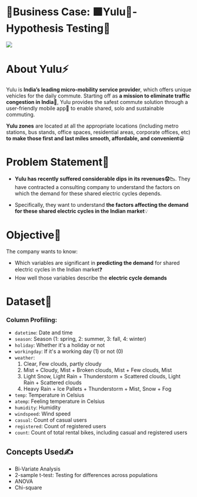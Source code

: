 # **📃Business Case: 🟩Yulu🚴- Hypothesis Testing🧪**

<img src="https://play-lh.googleusercontent.com/rF2CgdPoRjPMTQ5NbMJBM8dZDT-zSzEhw1AkC1riiMS_g2CUIa7QLQmqgrwys_rCbA=w1440">

# **About Yulu⚡**

Yulu is **India’s leading micro-mobility service provider**, which offers unique vehicles for the daily commute. Starting off as **a mission to eliminate traffic congestion in India🚦**, Yulu provides the safest commute solution through a user-friendly mobile app📱 to enable shared, solo and sustainable commuting.

**Yulu zones** are located at all the appropriate locations (including metro stations, bus stands, office spaces, residential areas, corporate offices, etc) **to make those first and last miles smooth, affordable, and convenient**😀

# **Problem Statement👀**
* **Yulu has recently suffered considerable dips in its revenues😟📉**. They have contracted a consulting company to understand the factors on which the demand for these shared electric cycles depends.

* Specifically, they want to understand **the factors affecting the demand for these shared electric cycles in the Indian market**💡

# **Objective🎯**

The company wants to know:

*  Which variables are significant in **predicting the demand** for shared electric cycles in the Indian market❓
* How well those variables describe the **electric cycle demands**

# **Dataset📃**

### **Column Profiling:**

- `datetime`: Date and time
- `season`: Season (1: spring, 2: summer, 3: fall, 4: winter)
- `holiday`: Whether it's a holiday or not
- `workingday`: If it's a working day (1) or not (0)
- `weather`:
  1. Clear, Few clouds, partly cloudy
  2. Mist + Cloudy, Mist + Broken clouds, Mist + Few clouds, Mist
  3. Light Snow, Light Rain + Thunderstorm + Scattered clouds, Light Rain + Scattered clouds
  4. Heavy Rain + Ice Pallets + Thunderstorm + Mist, Snow + Fog
- `temp`: Temperature in Celsius
- `atemp`: Feeling temperature in Celsius
- `humidity`: Humidity
- `windspeed`: Wind speed
- `casual`: Count of casual users
- `registered`: Count of registered users
- `count`: Count of total rental bikes, including casual and registered users

## **Concepts Used✍**

- Bi-Variate Analysis
- 2-sample t-test: Testing for differences across populations
- ANOVA
- Chi-square
